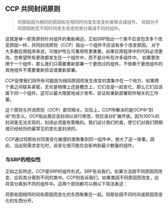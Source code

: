 
## CCP 共同封闭原则

> 将那些因为相同的原因和在相同时间发生改变的类聚合成组件。
> 将因为不同原因和在不同时间发生改变的类分离成不同的组件。 

这就是单一职责原则针对组件的重新阐述。正如SRP指出一个类不应该包含多个改变原因一样，共同封闭原则（CCP）指出一个组件不应该有多个改变原因。
对于大多数应用程序来说，可维护性比可重用性更重要。如果应用程序中的代码必须更改，您希望所有更改都发生在一个组件中，而不是分布在许多组件中。
如果更改限于一个组件，那么我们只需要重新部署一个更改过的组件。不依赖于更改组件的其他组件不需要重新验证或重新部署。

CCP促使我们将所有可能因为相同原因而发生改变的类集中在一个地方。如果两个类之间联系紧密，无论是物理上还是概念上，它们总是一起变化，那么它们应该属于同一个组件。这可以最大限度地减少发布、验证和重新部署软件相关的工作量。

这个原则与开闭原则（OCP）密切相关。实际上，CCP所解决的是OCP中“封闭”的含义。OCP指出类应该封闭以进行修改，但应该对扩展开放。因为100%的封闭是无法实现的，封闭必须是有策略的。我们设计我们的类，使它们对我们预期或已经经历的最常见的变化是封闭的。

CCP通过将那些对同类变化敏感的类聚集到同一组件中，放大了这一效果。因此，当出现需求变化时，该变化很可能仅会影响到最少数量的组件。

### 与SRP的相似性

正如之前所述，CCP是SRP的组件形式。SRP告诉我们，如果方法因不同原因而改变，应将其分离到不同的类中。CCP则告诉我们，如果类因不同原因而改变，应将其分离到不同的组件中。这两个原则都可以用以下简洁表述：

将那些因相同时间和原因而变化的东西聚集在一起。将那些因不同时间或原因而变化的东西分开。

